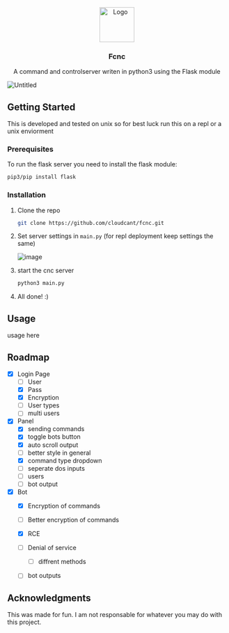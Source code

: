<a name="readme-top"></a>
<br />
<div align="center">
  <a href="https://github.com/cloudcant/pyCNC/">
    <img src="https://user-images.githubusercontent.com/66269103/220426326-504a3207-0956-4025-8efa-ba76351beeee.png" alt="Logo" width="80" height="80">
  </a>

  <h3 align="center">Fcnc</h3>

  <p align="center">
    A command and controlserver writen in python3 using the Flask module
    <br />
  </p>
</div>

![Untitled](https://user-images.githubusercontent.com/66269103/220392562-8495df9e-6733-4484-9be5-db88552879c3.png)


## Getting Started

This is developed and tested on unix so for best luck run this on a repl or a unix enviorment

### Prerequisites

To run the flask server you need to install the flask module: 
  ```sh
  pip3/pip install flask
  ```

### Installation


1. Clone the repo
   ```sh
   git clone https://github.com/cloudcant/fcnc.git
   ```
2. Set server settings in ```main.py``` (for repl deployment keep settings the same)

    ![image](https://user-images.githubusercontent.com/66269103/220188881-6eec179c-4ee9-4041-9679-30da36a05abd.png)

4. start the cnc server
   ```sh
   python3 main.py 
   ```
5. All done! :)

## Usage

usage here


<!-- ROADMAP -->
## Roadmap

- [X] Login Page
  - [ ] User
  - [X] Pass
  - [X] Encryption
  - [ ] User types
  - [ ] multi users
  
- [x] Panel
  - [X] sending commands
  - [X] toggle bots button
  - [X] auto scroll output
  - [ ] better style in general
  - [X] command type dropdown
  - [ ] seperate dos inputs
  - [ ] users
  - [ ] bot output 
  
- [X] Bot
  - [X] Encryption of commands
  - [ ] Better encryption of commands
  - [X] RCE
  - [ ] Denial of service
    - [ ] diffrent methods
  - [ ] bot outputs


## Acknowledgments

This was made for fun. I am not responsable for whatever you may do with this project.

